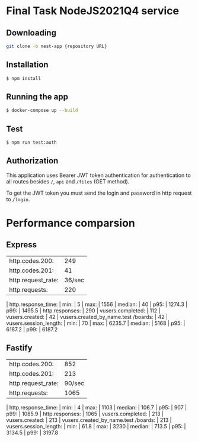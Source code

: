 # Final Task NodeJS2021Q4 service

## Downloading

```bash
git clone -b nest-app {repository URL}
```

## Installation

```bash
$ npm install
```

## Running the app

```bash
$ docker-compose up --build
```

## Test

```bash
$ npm run test:auth
```

## Authorization

This application uses Bearer JWT token authentication for authentication to all routes besides `/`, `api` and `/files` (GET method).

To get the JWT token you must send the login and password in http request to `/login`.

# Performance comparsion

## Express

|                    |        |
| ------------------ | ------ |
| http.codes.200:    | 249    |
| http.codes.201:    | 41     |
| http.request_rate: | 36/sec |
| http.requests:     | 220    |

| http.response_time:
| min: | 5
| max: | 1556
| median: | 40
| p95: | 1274.3
| p99: | 1495.5
| http.responses: | 290
| vusers.completed: | 112
| vusers.created: | 42
| vusers.created_by_name.test /boards: | 42
| vusers.session_length:
| min: | 70
| max: | 6235.7
| median: | 5168
| p95: | 6187.2
| p99: | 6187.2

## Fastify

|                    |        |
| ------------------ | ------ |
| http.codes.200:    | 852    |
| http.codes.201:    | 213    |
| http.request_rate: | 90/sec |
| http.requests:     | 1065   |

| http.response_time:
| min: | 4
| max: | 1103
| median: | 106.7
| p95: | 907
| p99: | 1085.9
| http.responses: | 1065
| vusers.completed: | 213
| vusers.created: | 213
| vusers.created_by_name.test /boards: | 213
| vusers.session_length:
| min: | 61.8
| max: | 3230
| median: | 713.5
| p95: | 3134.5
| p99: | 3197.8
